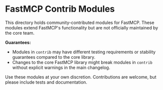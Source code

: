 # FastMCP Contrib Modules

This directory holds community-contributed modules for FastMCP. These modules extend FastMCP's functionality but are not officially maintained by the core team.

**Guarantees:**
*   Modules in `contrib` may have different testing requirements or stability guarantees compared to the core library.
*   Changes to the core FastMCP library might break modules in `contrib` without explicit warnings in the main changelog.

Use these modules at your own discretion. Contributions are welcome, but please include tests and documentation.